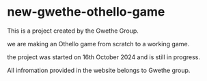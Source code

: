 # new-gwethe-othello-game

This is a project created by the Gwethe Group.

we are making an Othello game from scratch to a working game.

the project was started on 16th October 2024 and is still in progress.

All infromation provided in the website belongs to Gwethe group.


